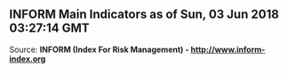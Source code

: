 ## INFORM Main Indicators as of Sun, 03 Jun 2018 03:27:14 GMT

Source: **INFORM (Index For Risk Management) - http://www.inform-index.org**